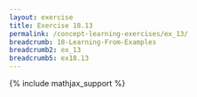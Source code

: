 ```yaml
---
layout: exercise
title: Exercise 18.13
permalink: /concept-learning-exercises/ex_13/
breadcrumb: 18-Learning-From-Examples
breadcrumb2: ex_13
breadcrumb5: ex18.13
---
```


{% include mathjax_support %}

